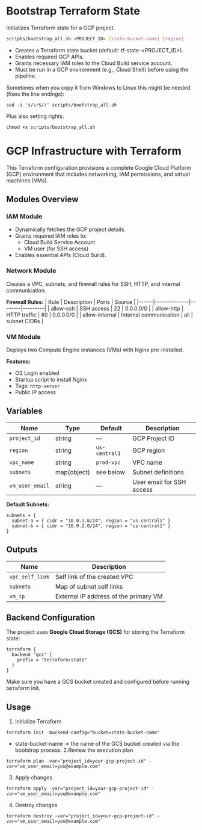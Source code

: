 # Bootstrap Terraform State

Initializes Terraform state for a GCP project.

```bash
scripts/bootstrap_all.sh <PROJECT_ID> [state-bucket-name] [region]
```

- Creates a Terraform state bucket (default: tf-state-<PROJECT_ID>).
- Enables required GCP APIs.
- Grants necessary IAM roles to the Cloud Build service account.
- Must be run in a GCP environment (e.g., Cloud Shell) before using the pipeline.

Sometimes when you copy it from Windows to Linux this might be needed (fixes the line endings):
```
sed -i 's/\r$//' scripts/bootstrap_all.sh
```
Plus also setting rights:
```
chmod +x scripts/bootstrap_all.sh
```

# GCP Infrastructure with Terraform
This Terraform configuration provisions a complete Google Cloud Platform (GCP) environment that includes networking, IAM permissions, and virtual machines (VMs).  

## Modules Overview

### **IAM Module**
- Dynamically fetches the GCP project details.
- Grants required IAM roles to:
  - Cloud Build Service Account
  - VM user (for SSH access)
- Enables essential APIs (Cloud Build).

### **Network Module**
Creates a VPC, subnets, and firewall rules for SSH, HTTP, and internal communication.

**Firewall Rules:**
| Rule | Description | Ports | Source |
|------|--------------|--------|---------|
| allow-ssh | SSH access | 22 | 0.0.0.0/0 |
| allow-http | HTTP traffic | 80 | 0.0.0.0/0 |
| allow-internal | Internal communication | all | subnet CIDRs |

### **VM Module**
Deploys two Compute Engine instances (VMs) with Nginx pre-installed.

**Features:**
- OS Login enabled
- Startup script to install Nginx
- Tags: `http-server`
- Public IP access

## Variables

| Name | Type | Default | Description |
|------|------|----------|-------------|
| `project_id` | string | — | GCP Project ID |
| `region` | string | `us-central1` | GCP region |
| `vpc_name` | string | `prod-vpc` | VPC name |
| `subnets` | map(object) | see below | Subnet definitions |
| `vm_user_email` | string | — | User email for SSH access |

**Default Subnets:**
```
subnets = {
  subnet-a = { cidr = "10.0.1.0/24", region = "us-central1" }
  subnet-b = { cidr = "10.0.2.0/24", region = "us-central1" }
}
```

## Outputs
| Name | Description |
|------|-------------|
| `vpc_self_link` | Self link of the created VPC |
| `subnets` | Map of subnet self links |
| `vm_ip` | External IP address of the primary VM |

## Backend Configuration
The project uses **Google Cloud Storage (GCS)** for storing the Terraform state:
```
terraform {
  backend "gcs" {
    prefix = "terraform/state"
  }
}
```
Make sure you have a GCS bucket created and configured before running terraform init.

## Usage
1. Initialize Terraform
```
terraform init -backend-config="bucket=state-bucket-name"
```
- state-bucket-name → the name of the GCS bucket created via the bootstrap process.
2.Review the execution plan
```
terraform plan -var="project_id=your-gcp-project-id" -var="vm_user_email=you@example.com"
```
3. Apply changes
```
terraform apply -var="project_id=your-gcp-project-id" -var="vm_user_email=you@example.com"
```
4. Destroy changes
```
terraform destroy -var="project_id=your-gcp-project-id" -var="vm_user_email=you@example.com"
```